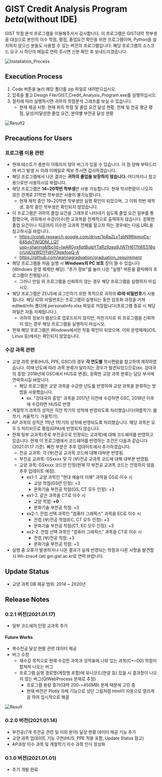# GIST Credit Analysis Program *beta*(without IDE)

GIST 학점 분석 프로그램을 이용해주셔서 감사합니다. 이 프로그램은 GIST대학 학부생을 대상으로 본인의 이수 학점, 평점, 졸업요건 확인을 위한 프로그램이며, Python을 설치하지 않으신 분들도 사용할 수 있는 버전의 프로그램입니다. 해당 프로그램의 소스코드 요구 시 하단의 메일로 연락 주시면 신분 확인 후 보내드리겠습니다.

![Installation_Process](https://user-images.githubusercontent.com/63055303/104684734-0137fc80-573d-11eb-9467-3e4653896b87.PNG)

## Execution Process
1. Code 버튼을 눌러 해당 폴더를 zip 파일로 내려받으십시오.
2. 압축을 풀고 Design File/GIST_Credit_Analysis_Program.exe를 실행하십시오.
3. 절차에 따라 실행하시면 귀하의 학점분석 그래프를 보실 수 있습니다.
   * 현재 제공 사항: 현재 취득 학점 및 졸업 요건 달성 현황, 전체 및 전공 평균 평점, 달성/미달성한 졸업 요건, 분야별 부전공 달성 현황

![Result2](https://user-images.githubusercontent.com/63055303/103453828-4c0b4a80-4d21-11eb-832c-9f5a65797205.PNG)

## Precautions for Users

### 프로그램 이용 관련
* 현재 테스트가 충분히 이뤄지지 않아 버그가 있을 수 있습니다. 이 점 양해 부탁드리며 버그 발생 시 아래 이메일로 제보 주시면 감사하겠습니다.
* 해당 프로그램에서 나온 결과는 **귀하의 졸업을 보장하지 않습니다.** 어디까지나 참고용으로만 사용하시길 바랍니다.
* 해당 프로그램은 **14~20학번 학부생**만 사용 가능합니다. 현재 학사편람이 나오지 않은 관계로 21학번 학부생은 사용이 불가능합니다.
    * 현재 재학 중인 19~20학번 학부생만 실행 확인이 되었으며, 그 이외 학번 재학생, 휴학 중인 학부생은 확인되지 않았습니다.
* 이 프로그램은 귀하의 졸업 요건을 그래프로 나타내기 쉽도록 졸업 요건 일부를 통합했으며, 귀하께서 수강(이수)한 교과목을 전체적으로 출력하지 않습니다.
정확한 졸업 요건이나 지금까지 이수한 교과목 전체를 알고자 하는 경우에는 다음 URL을 참고하시길 바랍니다.
    * https://colab.research.google.com/drive/1pRaZLyTsbN9RIpmoCs-645dxTWQDM_LQ?usp=sharing&fbclid=IwAR0yx6ptBulpYTaRz9zea9JW7H617tWE518gcrUqDlzWDYFdH73gwfopQ-A
    * https://github.com/wannagraduation/graduation_requirement
* 해당 프로그램을 처음 실행 시 **Windows의 PC 보호** 창이 뜰 수 있습니다(Windows 운영 체제만 해당).
"추가 정보"를 눌러 나온 "실행" 버튼을 클릭해야 프로그램이 진행됩니다.
    * 그러나 만일 위 프로그램을 신뢰하지 않는 경우 해당 프로그램을 실행하지 마십시오.
* 해당 프로그램은 ZEUS에 로그인하기 위한 목적으로 귀하의 **ID와 비밀번호**가 사용됩니다.
해당 ID와 비밀번호는 프로그램이 실행되는 동안 암호화 과정을 거쳐 edited/info 폴더에 personalinfo.xlsx 파일로 저장됩니다(프로그램 종료 시 해당 파일은 자동 삭제됩니다.).
    * 귀하의 정보가 웹상으로 업로드되지 않지만, 마찬가지로 위 프로그램을 신뢰하지 않는 경우 해당 프로그램을 실행하지 마십시오.
* 현재 해당 프로그램은 Windows에서만 작동 확인이 되었으며, 이외 운영체제(iOS, Linux 등)에서는 확인되지 않았습니다.


### 수강 과목 관련
* 교양 과목 분류(HUS, PPE, GSC)의 경우 **각 연도별** 학사편람을 참고하여 제작하였습니다.
이때 년도에 따라 과목 분류가 달라지는 경우가 발견되었으므로(ex. 강대국의 흥망: 2018년에 GSC에서 HUS로 변경), 정확한 교양 과목 분류는 담당 부서에 연락하시길 바랍니다.
    * 해당 프로그램은 교양 과목을 수강한 년도를 반영하여 교양 과목을 분류하는 방법을 사용했습니다.
        * ex. "강대국의 흥망" 과목을 2017년 이전에 수강하면 GSC, 2018년 이후에 수강하면 HUS로 반영
* 계절학기 과목의 성적은 직전 학기의 성적에 반영되도록 처리했습니다(여름학기: 봄학기, 겨울학기: 가을학기).
* AP 과목의 성적은 1학년 1학기의 성적에 반영되도록 처리했습니다. 해당 과목은 모두 S 처리되므로 평점(GPA)에 반영되지 않습니다.
* 현재 일부 교과목(주로 부전공으로 인정되는 교과목)에 대해 코드쉐어를 반영하고 있습니다.
현재 이 프로그램에서 코드쉐어를 반영하는 조건은 다음과 같습니다(2021.01.17 기준).
빠진 부분은 추후 업데이트에서 추가하겠습니다.
    * 전공 교과목: 각 (부)전공 교과목 코드에 대해 대부분 반영됨.
    * 부전공 교과목: GSxxxx 및 각 (부)전공 교과목 코드에 대해 대부분 반영됨.
    * 교양 과목: GSxxxx 코드만 인정(현재 각 부전공 교과목 코드는 인정하지 않음. 추후 업데이트 예정).
        * ex1-1. 교양 과목인 "현대 예술의 이해" 과목을 GS로 이수 시
            * 교양 학점(GS만 인정): +3
            * 문화기술 부전공 학점(GS, CT 모두 인정): +3
        * ex1-2. 같은 과목을 CT로 이수 시
            * 교양 학점: **+0**
            * 문화기술 부전공 학점: +3
        * ex2-1. 전컴 선택 과목인 "컴퓨터 그래픽스" 과목을 EC로 이수 시
            * 전컴 (부)전공 학점(EC, CT 모두 인정): +3
            * 문화기술 부전공 학점(CT, EC 모두 인정): +3
        * ex2-2. 전컴 선택 과목인 "컴퓨터 그래픽스" 과목을 CT로 이수 시
            * 전컴 (부)전공 학점: +3
            * 문화기술 부전공 학점: +3
* 실행 중 오류가 발생하거나 나온 결과가 실제 반영되는 학점과 다른 사항을 발견할 시 lhh-znso4 (at) gm.gist.ac.kr로 연락 바랍니다.

## Update Status
* 교양 과목 DB 제공 범위: 2014 ~ 2020년

## Release Notes
### 0.2.1 버전(2021.01.17)
* 일부 코드쉐어 인정 교과목 추가

#### Future Works
* 복수전공 달성 현황 관련 데이터 제공
* 버그 수정
    * 재수강 목적으로 현재 수강한 과목과 성적표에 나와 있는 과목(C+~D0) 학점이 합쳐져 나오는 버그
    * 프로그램 실행 경로명(계정명 포함)에 유니코드(한글 등) 있을 시 결과창이 나오지 않는 버그(QtWebProcess 문제로 추정)
        * 프로그램 용량 증가(대략 200->450MB) 문제 때문에 고민 중
        * 현재 버전은 Plotly 자체 기능으로 상단 그림처럼 html이 자동으로 열리게끔 하여 임시적으로 해결
    
![Result](https://user-images.githubusercontent.com/63055303/105740697-c889f580-5f7c-11eb-9ac4-ee25693388aa.PNG)

### 0.2.0 버전(2021.01.14)
* 부전공(7개 주전공 관련 및 이외 분야) 달성 현황 데이터 제공 기능 추가
* 교양 과목 업데이트 기능 구현(HUS, PPE 적용 포함, Update Status 참고)
* AP과정 이수 과목 및 계절학기 이수 과목 인식 정상화

### 0.1.0 버전(2021.01.01)
* 초기 개발 완료

